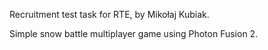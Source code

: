Recruitment test task for RTE, by Mikołaj Kubiak.

Simple snow battle multiplayer game using Photon Fusion 2.
